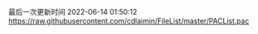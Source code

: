 最后一次更新时间 2022-06-14 01:50:12
https://raw.githubusercontent.com/cdlaimin/FileList/master/PACList.pac

